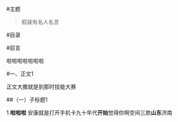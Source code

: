 #主题

>假装有名人名言
>

#目录

#前言

啦啦啦啦啦啦啦

#一、正文1

正文大撒就是到那时技能大赛

##（一）子标题1

1.**啦啦啦**
安康就是打开手机卡九十年代**开始**觉得你啊空间三款**山东**济南
